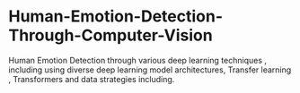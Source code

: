 # Human-Emotion-Detection-Through-Computer-Vision
Human Emotion Detection through various deep learning techniques , including using diverse deep learning model architectures, Transfer learning , Transformers  and  data strategies including.
